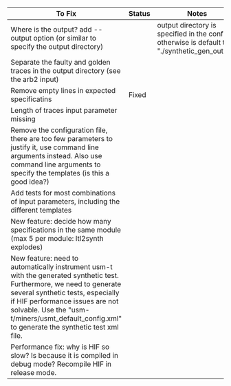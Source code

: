 | To Fix | Status | Notes |
|---|---|---|
| Where is the output? add --output option (or similar to specify the output directory) |  | output directory is specified in the config, otherwise is default to "./synthetic_gen_output" |
| Separate the faulty and golden traces in the output directory (see the arb2 input) |  |  |
| Remove empty lines in expected specificatins | Fixed |  |
| Length of traces input parameter missing |  |  |
| Remove the configuration file, there are too few parameters to justify it, use command line arguments instead. Also use command line arguments to specify the templates (is this a good idea?) |  |  |
| Add tests for most combinations of input parameters, including the different templates |  |  |
| New feature: decide how many specifications in the same module (max 5 per module: ltl2synth explodes) |  |  |
| New feature: need to automatically instrument usm-t with the generated synthetic test. Furthermore, we need to generate several synthetic tests, especially if HIF performance issues are not solvable. Use the "usm-t/miners/usmt_default_config.xml" to generate the synthetic test xml file. |  |  |
| Performance fix: why is HIF so slow? Is because it is compiled in debug mode? Recompile HIF in release mode. |  |  |
